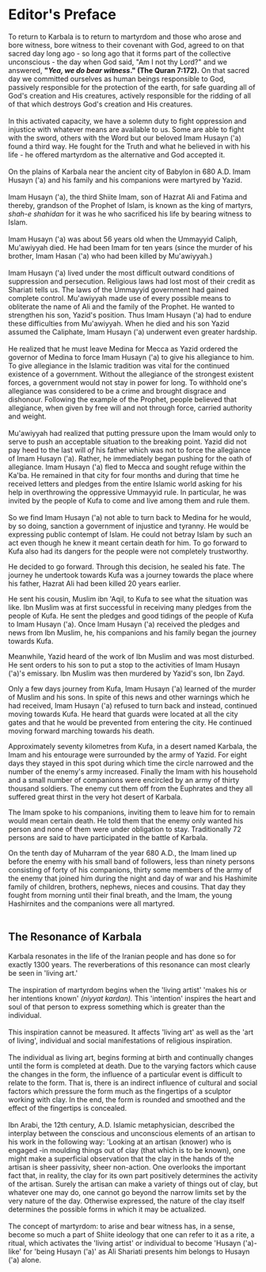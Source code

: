 Editor's Preface
================

To return to Karbala is to return to martyrdom and those who arose and
bore witness, bore witness to their covenant with God, agreed to on that
sacred day long ago - so long ago that it forms part of the collective
unconscious - the day when God said, "Am I not thy Lord?" and we
answered, **"*****Yea, we do bear witness*****." (The Quran 7:172).** On
that sacred day we committed ourselves as human beings responsible to
God, passively responsible for the protection of the earth, for safe
guar­ding all of God's creation and His creatures, actively responsible
for the ridding of all of that which destroys God's creation and His
creatures.  
    
 In this activated capacity, we have a solemn duty to fight oppression
and injustice with whatever means are available to us. Some are able to
fight with the sword, others with the Word but our beloved Imam Husayn
('a) found a third way. He fought for the Truth and what he believed in
with his life - he offered martyrdom as the alternative and God accepted
it.  
    
 On the plains of Karbala near the ancient city of Babylon in 680 A.D.
Imam Husayn ('a) and his family and his companions were martyred by
Yazid.  
    
 Imam Husayn ('a), the third Shiite Imam, son of Hazrat Ali and Fatima
and thereby, grandson of the Prophet of Islam, is known as the king of
martyrs, *shah-e* *shahidan* for it was he who sacrificed his life by
bearing witness to Islam.  
    
 Imam Husayn ('a) was about 56 years old when the Ummayyid Caliph,
Mu'awiyyah died. He had been Imam for ten years (since the murder of his
brother, Imam Hasan ('a) who had been killed by Mu'awiyyah.)  
    
 Imam Husayn ('a) lived under the most difficult outward conditions of
suppression and persecution. Religious laws had lost most of their
credit as Shariati tells us. The laws of the Ummayyid government had
gained complete control. Mu'awiyyah made use of every possible means to
obliterate the name of Ali and the family of the Prophet. He wanted to
strengthen his son, Yazid's position. Thus Imam Husayn ('a) had to
endure these difficulties from Mu'awiyyah. When he died and his son
Yazid assumed the Caliphate, Imam Husayn ('a) underwent even greater
hardship.  
    
 He realized that he must leave Medina for Mecca as Yazid ordered the
governor of Medina to force Imam Husayn ('a) to give his allegiance to
him. To give allegiance in the Islamic tradition was vital for the
continued existence of a government. Without the allegiance of the
strongest existent forces, a government would not stay in power for
long. To withhold one's allegiance was considered to be a crime and
brought disgrace and dishonour. Following the example of the Prophet,
people believed that allegiance, when given by free will and not through
force, carried authority and weight.  
    
 Mu'awiyyah had realized that putting pressure upon the Imam would only
to serve to push an acceptable situation to the breaking point. Yazid
did not pay heed to the last will *of* his father which was not to force
the allegiance of Imam Husayn ('a). Rather, he immediately began pushing
for the oath of allegiance. Imam Husayn ('a) fled to Mecca and sought
refuge within the Ka'ba. He remained in that city for four months and
during that time he received letters and pledges from the entire Islamic
world asking for his help in overthrowing the oppressive Ummayyid rule.
In particular, he was invited by the people of Kufa to come and live
among them and rule them.  
    
 So we find Imam Husayn ('a) not able to turn back to Medina for he
would, by so doing, sanction a government of injustice and tyranny. He
would be expressing public contempt of Islam. He could not betray Islam
by such an act even though he knew it meant certain death for him. To go
forward to Kufa also had its dangers for the people were not completely
trustworthy.

He decided to go forward. Through this decision, he sealed his fate. The
journey he undertook towards Kufa was a journey towards the place where
his father, Hazrat Ali had been killed 20 years earlier.

He sent his cousin, Muslim ibn 'Aqil, to Kufa to see what the situation
was like. Ibn Muslim was at first suc­cessful in receiving many pledges
from the people of Kufa. He sent the pledges and good tidings of the
people of Kufa to Imam Husayn ('a). Once Imam Husayn ('a) received the
pledges and news from Ibn Muslim, he, his companions and his family
began the journey towards Kufa.

Meanwhile, Yazid heard of the work of Ibn Muslim and was most disturbed.
He sent orders to his son to put a stop to the activities of Imam Husayn
('a)'s emissary. Ibn Muslim was then murdered by Yazid's son, Ibn Zayd.

Only a few days journey from Kufa, Imam Husayn ('a) learned of the
murder of Muslim and his sons. In spite of this news and other warnings
which he had received, Imam Husayn ('a) refused to turn back and
instead, continued moving towards Kufa. He heard that guards were
located at all the city gates and that he would be prevented from
entering the city. He continued moving forward marching towards his
death.

Approximately seventy kilometres from Kufa, in a desert named Karbala,
the Imam and his entourage were surrounded by the army of Yazid. For
eight days they stayed in this spot during which time the circle
narrowed and the number of the enemy's army increased. Finally the Imam
with his household and a small number of companions were encircled by an
army of thirty thou­sand soldiers. The enemy cut them off from the
Euphrates and they all suffered great thirst in the very hot desert of
Karbala.

The Imam spoke to his companions, inviting them to leave him for to
remain would mean certain death. He told them that the enemy only wanted
his person and none of them were under obligation to stay. Traditionally
72 persons are said to have participated in the battle of Karbala.

On the tenth day of Muharram of the year 680 A.D., the Imam lined up
before the enemy with his small band of followers, less than ninety
persons consisting of forty of his companions, thirty some members of
the army of the enemy that joined him during the night and day of war
and his Hashimite family of children, brothers, ne­phews, nieces and
cousins. That day they fought from morning until their final breath, and
the Imam, the young Hashirnites and the companions were all martyred.  
  

The Resonance of Karbala
------------------------

Karbala resonates in the life of the Iranian people and has done so for
exactly 1300 years. The reverberations of this resonance can most
clearly be seen in 'living art.'  
    
 The inspiration of martyrdom begins when the 'living artist' 'makes his
or her intentions known' *(niyyat kardan).* This 'intention' inspires
the heart and soul of that person to express something which is greater
than the individual.  
    
 This inspiration cannot be measured. It affects 'living art' as well as
the 'art of living', individual and social manifestations of religious
inspiration.  
    
 The individual as living art, begins forming at birth and continually
changes until the form is completed at death. Due to the varying factors
which cause the changes in the form, the influence of a particular event
is difficult to relate to the form. That is, there is an indirect
influence of cultural and social factors which pressure the form much as
the fingertips of a sculptor working with clay. In the end, the form is
rounded and smoothed and the effect of the fingertips is concealed.  
    
 Ibn Arabi, the 12th century, A.D. Islamic meta­physician, described the
interplay between the conscious and unconscious elements of an artisan
to his work in the following way: 'Looking at an artisan (knower) who is
engaged -in moulding things out of clay (that which is to be known), one
might make a superficial observation that the clay in the hands of the
artisan is sheer passivity, sheer non-action. One overlooks the
important fact that, in reality, the clay for its own part positively
determines the activity of the artisan. Surely the artisan can make a
variety of things out of clay, but whatever one may do, one cannot go
beyond the narrow limits set by the very nature of the day. Otherwise
expressed, the nature of the clay itself determines the possible forms
in which it may be actualized.  
    
 The concept of martyrdom: to arise and bear witness has, in a sense,
become so much a part of Shiite ideology that one can refer to it as a
rite, a ritual, which activates the 'living artist' or individual to
become 'Husayn ('a)-like' for 'being Husayn ('a)' as Ali Shariati
presents him belongs to Husayn ('a) alone.


